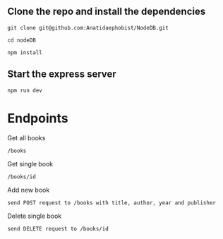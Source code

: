 ## Clone the repo and install the dependencies

```
git clone git@github.com:Anatidaephobist/NodeDB.git

cd nodeDB
```
```
npm install
```
## Start the express server
```
npm run dev
```

# Endpoints
Get all books
```
/books
```

Get single book
```
/books/id
```
Add new book
```
send POST request to /books with title, author, year and publisher
```

Delete single book
```
send DELETE request to /books/id
